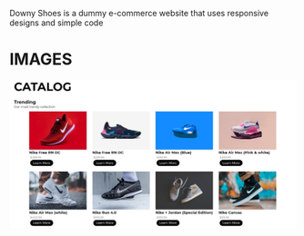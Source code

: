 Downy Shoes is a dummy e-commerce website that uses responsive designs and simple code
<br>
<h1> IMAGES</h1>
<img src = "snip.jpg">

